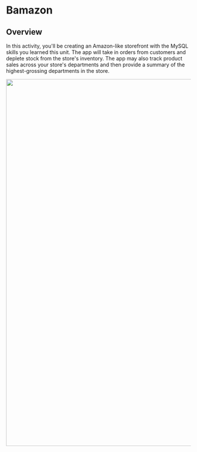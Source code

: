 # Bamazon

## Overview

In this activity, you'll be creating an Amazon-like storefront with the MySQL skills you learned this unit. The app will take in orders from customers and deplete stock from the store's inventory. The app may also track product sales across your store's departments and then provide a summary of the highest-grossing departments in the store.

<p>
    <img src="https://raw.githubusercontent.com/obscura101/Bamazon/master/images/1.png" width="1000"/>
  
</p>
